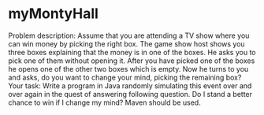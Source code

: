 # myMontyHall


Problem description:
Assume that you are attending a TV show where you can win money by picking the right box. 
The game show host shows you three boxes explaining that the money is in one of the boxes.
He asks you to pick one of them without opening it. After you have picked one of the boxes he opens one of the other two boxes which
is empty. Now he turns to you and asks, do you want to change your mind, picking the remaining box?
Your task:
Write a program in Java randomly simulating this event over and over again in the quest of answering following question.
Do I stand a better chance to win if I change my mind? Maven should be used.